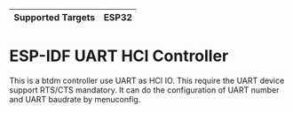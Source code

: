 | Supported Targets | ESP32 |
| ----------------- | ----- |

ESP-IDF UART HCI Controller
===========================

This is a btdm controller use UART as HCI IO. This require the UART device support RTS/CTS mandatory.
It can do the configuration of UART number and UART baudrate by menuconfig.


